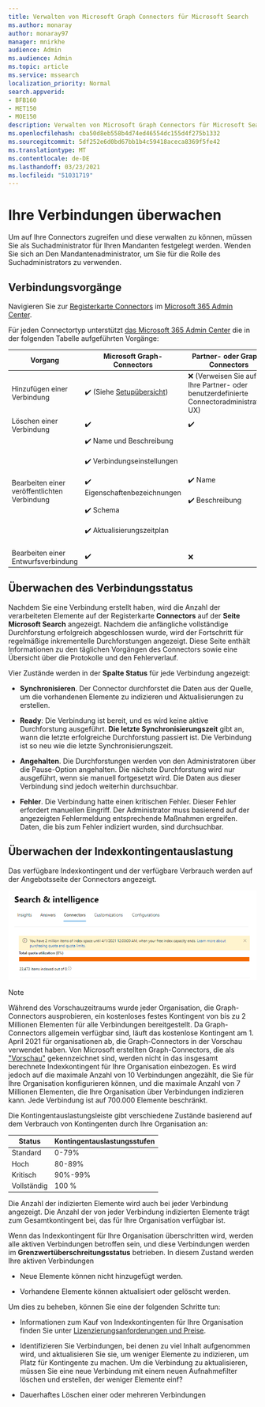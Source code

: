 ```yaml
---
title: Verwalten von Microsoft Graph Connectors für Microsoft Search
ms.author: monaray
author: monaray97
manager: mnirkhe
audience: Admin
ms.audience: Admin
ms.topic: article
ms.service: mssearch
localization_priority: Normal
search.appverid:
- BFB160
- MET150
- MOE150
description: Verwalten von Microsoft Graph Connectors für Microsoft Search.
ms.openlocfilehash: cba50d8eb558b4d74ed46554dc155d4f275b1332
ms.sourcegitcommit: 5df252e6d0bd67bb1b4c59418aceca8369f5fe42
ms.translationtype: MT
ms.contentlocale: de-DE
ms.lasthandoff: 03/23/2021
ms.locfileid: "51031719"
---
```

<!-- markdownlint-disable no-inline-html -->

# <a name="monitor-your-connections"></a>Ihre Verbindungen überwachen

Um auf Ihre Connectors zugreifen und diese verwalten zu können, müssen Sie als Suchadministrator für Ihren Mandanten festgelegt werden. Wenden Sie sich an Den Mandantenadministrator, um Sie für die Rolle des Suchadministrators zu verwenden.

## <a name="connection-operations"></a>Verbindungsvorgänge

Navigieren Sie zur [Registerkarte Connectors](https://admin.microsoft.com/Adminportal/Home#/MicrosoftSearch/Connectors) im [Microsoft 365 Admin Center](https://admin.microsoft.com).

Für jeden Connectortyp unterstützt [das Microsoft 365 Admin Center](https://admin.microsoft.com) die in der folgenden Tabelle aufgeführten Vorgänge:

Vorgang | Microsoft Graph-Connectors | Partner- oder Graph-Connectors
--- | --- | ---
Hinzufügen einer Verbindung | :heavy_check_mark: (Siehe [Setupübersicht](configure-connector.md)) | :x: (Verweisen Sie auf Ihre Partner- oder benutzerdefinierte Connectoradministrator-UX)
Löschen einer Verbindung | :heavy_check_mark: | :heavy_check_mark:
Bearbeiten einer veröffentlichten Verbindung | :heavy_check_mark: Name und Beschreibung<br></br> :heavy_check_mark: Verbindungseinstellungen<br></br> :heavy_check_mark: Eigenschaftenbezeichnungen<br></br> :heavy_check_mark: Schema<br></br> :heavy_check_mark: Aktualisierungszeitplan<br></br> | :heavy_check_mark: Name<br></br> :heavy_check_mark: Beschreibung
Bearbeiten einer Entwurfsverbindung | :heavy_check_mark: | :x:

## <a name="monitor-your-connection-state"></a>Überwachen des Verbindungsstatus

Nachdem Sie eine Verbindung erstellt haben, wird die Anzahl der verarbeiteten Elemente auf der Registerkarte **Connectors** auf der **Seite Microsoft Search** angezeigt. Nachdem die anfängliche vollständige Durchforstung erfolgreich abgeschlossen wurde, wird der Fortschritt für regelmäßige inkrementelle Durchforstungen angezeigt. Diese Seite enthält Informationen zu den täglichen Vorgängen des Connectors sowie eine Übersicht über die Protokolle und den Fehlerverlauf.

Vier Zustände werden in der **Spalte Status** für jede Verbindung angezeigt:

* **Synchronisieren**. Der Connector durchforstet die Daten aus der Quelle, um die vorhandenen Elemente zu indizieren und Aktualisierungen zu erstellen.

* **Ready**: Die Verbindung ist bereit, und es wird keine aktive Durchforstung ausgeführt. **Die letzte Synchronisierungszeit** gibt an, wann die letzte erfolgreiche Durchforstung passiert ist. Die Verbindung ist so neu wie die letzte Synchronisierungszeit.

* **Angehalten**. Die Durchforstungen werden von den Administratoren über die Pause-Option angehalten. Die nächste Durchforstung wird nur ausgeführt, wenn sie manuell fortgesetzt wird. Die Daten aus dieser Verbindung sind jedoch weiterhin durchsuchbar.

* **Fehler**. Die Verbindung hatte einen kritischen Fehler. Dieser Fehler erfordert manuellen Eingriff. Der Administrator muss basierend auf der angezeigten Fehlermeldung entsprechende Maßnahmen ergreifen. Daten, die bis zum Fehler indiziert wurden, sind durchsuchbar.

## <a name="monitor-your-index-quota-utilization"></a>Überwachen der Indexkontingentauslastung

Das verfügbare Indexkontingent und der verfügbare Verbrauch werden auf der Angebotsseite der Connectors angezeigt.

![Indexkontingentauslastungsleiste](media/quota_utilization.png)
 
>[!NOTE]
>Während des Vorschauzeitraums wurde jeder Organisation, die Graph-Connectors ausprobieren, ein kostenloses festes Kontingent von bis zu 2 Millionen Elementen für alle Verbindungen bereitgestellt. Da Graph-Connectors allgemein verfügbar sind, läuft das kostenlose Kontingent am 1. April 2021 für organisationen ab, die Graph-Connectors in der Vorschau verwendet haben.
>Von Microsoft erstellten Graph-Connectors, die als ["Vorschau"](./connectors-overview.md) gekennzeichnet sind, werden nicht in das insgesamt berechnete Indexkontingent für Ihre Organisation einbezogen. Es wird jedoch auf die maximale Anzahl von 10 Verbindungen angezählt, die Sie für Ihre Organisation konfigurieren können, und die maximale Anzahl von 7 Millionen Elementen, die Ihre Organisation über Verbindungen indizieren kann. Jede Verbindung ist auf 700.000 Elemente beschränkt. 

Die Kontingentauslastungsleiste gibt verschiedene Zustände basierend auf dem Verbrauch von Kontingenten durch Ihre Organisation an:

Status | Kontingentauslastungsstufen
--- | --- 
Standard | 0-79%
Hoch | 80-89%
Kritisch | 90%-99%
Vollständig | 100 %

<!-- 
![Quota utilization levels](media/connectors-quota-utilization-levels.png)
-->

Die Anzahl der indizierten Elemente wird auch bei jeder Verbindung angezeigt. Die Anzahl der von jeder Verbindung indizierten Elemente trägt zum Gesamtkontingent bei, das für Ihre Organisation verfügbar ist.

Wenn das Indexkontingent für Ihre Organisation überschritten wird, werden alle aktiven Verbindungen betroffen sein, und diese Verbindungen werden im **Grenzwertüberschreitungsstatus** betrieben. In diesem Zustand werden Ihre aktiven Verbindungen  

* Neue Elemente können nicht hinzugefügt werden.

* Vorhandene Elemente können aktualisiert oder gelöscht werden.

Um dies zu beheben, können Sie eine der folgenden Schritte tun:

* Informationen zum Kauf von Indexkontingenten für Ihre Organisation finden Sie unter [Lizenzierungsanforderungen und Preise](licensing.md).

* Identifizieren Sie Verbindungen, bei denen zu viel Inhalt aufgenommen wird, und aktualisieren Sie sie, um weniger Elemente zu indizieren, um Platz für Kontingente zu machen. Um die Verbindung zu aktualisieren, müssen Sie eine neue Verbindung mit einem neuen Aufnahmefilter löschen und erstellen, der weniger Elemente einf?

* Dauerhaftes Löschen einer oder mehreren Verbindungen